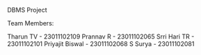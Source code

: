DBMS Project

Team Members:

Tharun TV - 23011102109
Prannav R - 23011102065
Srri Hari TR - 23011102101
Priyajit Biswal - 23011102068
S Surya - 23011102081